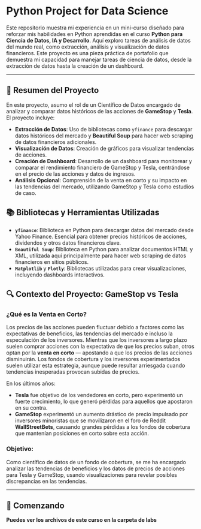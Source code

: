 # Python Project for Data Science

Este repositorio muestra mi experiencia en un mini-curso diseñado para reforzar mis habilidades en Python aprendidas en el curso **Python para Ciencia de Datos, IA y Desarrollo**. Aquí exploro tareas de análisis de datos del mundo real, como extracción, análisis y visualización de datos financieros. Este proyecto es una pieza práctica de portafolio que demuestra mi capacidad para manejar tareas de ciencia de datos, desde la extracción de datos hasta la creación de un dashboard.

---

## 📌 Resumen del Proyecto

En este proyecto, asumo el rol de un Científico de Datos encargado de analizar y comparar datos históricos de las acciones de **GameStop** y **Tesla**. El proyecto incluye:

- **Extracción de Datos**: Uso de bibliotecas como `yfinance` para descargar datos históricos del mercado y **Beautiful Soup** para hacer web scraping de datos financieros adicionales.
- **Visualización de Datos**: Creación de gráficos para visualizar tendencias de acciones.
- **Creación de Dashboard**: Desarrollo de un dashboard para monitorear y comparar el rendimiento financiero de GameStop y Tesla, centrándose en el precio de las acciones y datos de ingresos.
- **Análisis Opcional**: Comprensión de la venta en corto y su impacto en las tendencias del mercado, utilizando GameStop y Tesla como estudios de caso.

## 📚 Bibliotecas y Herramientas Utilizadas

- **`yfinance`**: Biblioteca en Python para descargar datos del mercado desde Yahoo Finance. Esencial para obtener precios históricos de acciones, dividendos y otros datos financieros clave.
- **`Beautiful Soup`**: Biblioteca en Python para analizar documentos HTML y XML, utilizada aquí principalmente para hacer web scraping de datos financieros en sitios públicos.
- **`Matplotlib`** y **`Plotly`**: Bibliotecas utilizadas para crear visualizaciones, incluyendo dashboards interactivos.

## 🔍 Contexto del Proyecto: GameStop vs Tesla

### ¿Qué es la Venta en Corto?
Los precios de las acciones pueden fluctuar debido a factores como las expectativas de beneficios, las tendencias del mercado e incluso la especulación de los inversores. Mientras que los inversores a largo plazo suelen comprar acciones con la expectativa de que los precios suban, otros optan por la **venta en corto** — apostando a que los precios de las acciones disminuirán. Los fondos de cobertura y los inversores experimentados suelen utilizar esta estrategia, aunque puede resultar arriesgada cuando tendencias inesperadas provocan subidas de precios.

En los últimos años:
- **Tesla** fue objetivo de los vendedores en corto, pero experimentó un fuerte crecimiento, lo que generó pérdidas para aquellos que apostaron en su contra.
- **GameStop** experimentó un aumento drástico de precio impulsado por inversores minoristas que se movilizaron en el foro de Reddit **WallStreetBets**, causando grandes pérdidas a los fondos de cobertura que mantenían posiciones en corto sobre esta acción.

### Objetivo:
Como científico de datos de un fondo de cobertura, se me ha encargado analizar las tendencias de beneficios y los datos de precios de acciones para Tesla y GameStop, usando visualizaciones para revelar posibles discrepancias en las tendencias.

---


## 🚀 Comenzando


**Puedes ver los archivos de este curso en la carpeta de labs**